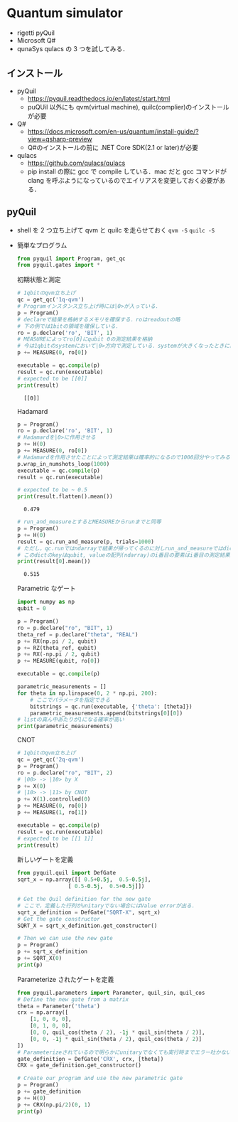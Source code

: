 # Quantum simulator

- rigetti pyQuil
- Microsoft Q#
- qunaSys qulacs
  の 3 つを試してみる．

## インストール

- pyQuil
  - https://pyquil.readthedocs.io/en/latest/start.html
  - puQUil 以外にも qvm(virtual machine), quilc(complier)のインストールが必要
- Q#
  - https://docs.microsoft.com/en-us/quantum/install-guide/?view=qsharp-preview
  - Q#のインストールの前に .NET Core SDK(2.1 or later)が必要
- qulacs
  - https://github.com/qulacs/qulacs
  - pip install の際に gcc で compile している．mac だと gcc コマンドが clang を呼ぶようになっているのでエイリアスを変更しておく必要がある．

## pyQuil

- shell を 2 つ立ち上げて qvm と quilc を走らせておく
  `qvm -S`
  `quilc -S`

- 簡単なプログラム

  ```python
  from pyquil import Program, get_qc
  from pyquil.gates import *
  ```

  初期状態と測定

  ```python
  # 1qbitのqvm立ち上げ
  qc = get_qc('1q-qvm')
  # Programインスタンス立ち上げ時には|0>が入っている．
  p = Program()
  # declareで結果を格納するメモリを確保する．roはreadoutの略
  # 下の例では1bitの領域を確保している．
  ro = p.declare('ro', 'BIT', 1)
  # MEASUREによってro[0]にqubit 0の測定結果を格納
  # 今は1qbitのsystemにおいて|0>方向で測定している．systemが大きくなったときにはindexの付け方に注意．
  p += MEASURE(0, ro[0])

  executable = qc.compile(p)
  result = qc.run(executable)
  # expected to be [[0]]
  print(result)
  ```

        [[0]]

  Hadamard

  ```python
  p = Program()
  ro = p.declare('ro', 'BIT', 1)
  # Hadamardを|0>に作用させる
  p += H(0)
  p += MEASURE(0, ro[0])
  # Hadamardを作用させたことによって測定結果は確率的になるので1000回分やってみる
  p.wrap_in_numshots_loop(1000)
  executable = qc.compile(p)
  result = qc.run(executable)

  # expected to be ~ 0.5
  print(result.flatten().mean())
  ```

        0.479

  ```python
  # run_and_measureとするとMEASUREからrunまでと同等
  p = Program()
  p += H(0)
  result = qc.run_and_measure(p, trials=1000)
  # ただし，qc.runではndarrayで結果が帰ってくるのに対しrun_and_measureではdictで得られる．
  # このdictのkeyはqubit, valueの配列(ndarray)のi番目の要素はi番目の測定結果が格納されている．
  print(result[0].mean())
  ```

        0.515

  Parametric なゲート

  ```python
  import numpy as np
  qubit = 0

  p = Program()
  ro = p.declare("ro", "BIT", 1)
  theta_ref = p.declare("theta", "REAL")
  p += RX(np.pi / 2, qubit)
  p += RZ(theta_ref, qubit)
  p += RX(-np.pi / 2, qubit)
  p += MEASURE(qubit, ro[0])

  executable = qc.compile(p)

  parametric_measurements = []
  for theta in np.linspace(0, 2 * np.pi, 200):
      # ここでパラメータを指定できる
      bitstrings = qc.run(executable, {'theta': [theta]})
      parametric_measurements.append(bitstrings[0][0])
  # listの真ん中あたりが1になる確率が高い
  print(parametric_measurements)
  ```

  CNOT

  ```python
  # 1qbitのqvm立ち上げ
  qc = get_qc('2q-qvm')
  p = Program()
  ro = p.declare("ro", "BIT", 2)
  # |00> -> |10> by X
  p += X(0)
  # |10> -> |11> by CNOT
  p += X(1).controlled(0)
  p += MEASURE(0, ro[0])
  p += MEASURE(1, ro[1])

  executable = qc.compile(p)
  result = qc.run(executable)
  # expected to be [[1 1]]
  print(result)
  ```

  新しいゲートを定義

  ```python
  from pyquil.quil import DefGate
  sqrt_x = np.array([[ 0.5+0.5j,  0.5-0.5j],
                  [ 0.5-0.5j,  0.5+0.5j]])

  # Get the Quil definition for the new gate
  # ここで，定義した行列がunitaryでない場合にはValue errorが出る．
  sqrt_x_definition = DefGate("SQRT-X", sqrt_x)
  # Get the gate constructor
  SQRT_X = sqrt_x_definition.get_constructor()

  # Then we can use the new gate
  p = Program()
  p += sqrt_x_definition
  p += SQRT_X(0)
  print(p)
  ```

  Parameterize されたゲートを定義

  ```python
  from pyquil.parameters import Parameter, quil_sin, quil_cos
  # Define the new gate from a matrix
  theta = Parameter('theta')
  crx = np.array([
      [1, 0, 0, 0],
      [0, 1, 0, 0],
      [0, 0, quil_cos(theta / 2), -1j * quil_sin(theta / 2)],
      [0, 0, -1j * quil_sin(theta / 2), quil_cos(theta / 2)]
  ])
  # Parameterizeされているので明らかにunitaryでなくても実行時までエラー吐かないことに注意
  gate_definition = DefGate('CRX', crx, [theta])
  CRX = gate_definition.get_constructor()

  # Create our program and use the new parametric gate
  p = Program()
  p += gate_definition
  p += H(0)
  p += CRX(np.pi/2)(0, 1)
  print(p)
  ```
